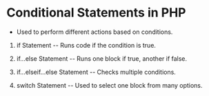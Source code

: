 # Conditional Statements in PHP

-   Used to perform different actions based on conditions.

1. if Statement -- Runs code if the condition is true.

2. if...else Statement -- Runs one block if true, another if false.

3. if...elseif...else Statement -- Checks multiple conditions.

4. switch Statement -- Used to select one block from many options.

